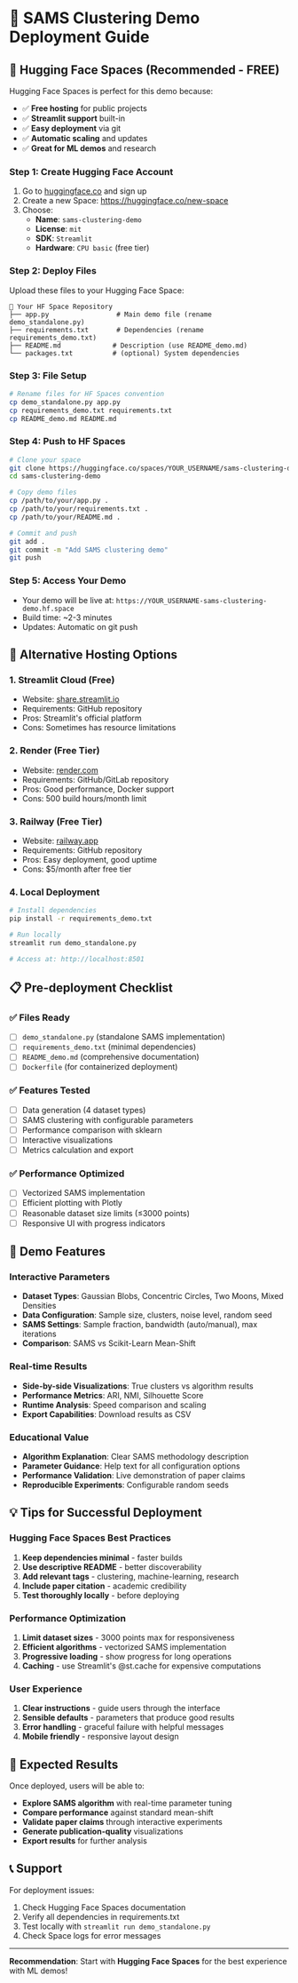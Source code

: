 # 🚀 SAMS Clustering Demo Deployment Guide

## 🌟 Hugging Face Spaces (Recommended - FREE)

Hugging Face Spaces is perfect for this demo because:
- ✅ **Free hosting** for public projects
- ✅ **Streamlit support** built-in
- ✅ **Easy deployment** via git
- ✅ **Automatic scaling** and updates
- ✅ **Great for ML demos** and research

### Step 1: Create Hugging Face Account
1. Go to [huggingface.co](https://huggingface.co) and sign up
2. Create a new Space: https://huggingface.co/new-space
3. Choose:
   - **Name**: `sams-clustering-demo`
   - **License**: `mit`
   - **SDK**: `Streamlit`
   - **Hardware**: `CPU basic` (free tier)

### Step 2: Deploy Files
Upload these files to your Hugging Face Space:

```
📁 Your HF Space Repository
├── app.py                 # Main demo file (rename demo_standalone.py)
├── requirements.txt       # Dependencies (rename requirements_demo.txt)
├── README.md             # Description (use README_demo.md)
└── packages.txt          # (optional) System dependencies
```

### Step 3: File Setup
```bash
# Rename files for HF Spaces convention
cp demo_standalone.py app.py
cp requirements_demo.txt requirements.txt  
cp README_demo.md README.md
```

### Step 4: Push to HF Spaces
```bash
# Clone your space
git clone https://huggingface.co/spaces/YOUR_USERNAME/sams-clustering-demo
cd sams-clustering-demo

# Copy demo files
cp /path/to/your/app.py .
cp /path/to/your/requirements.txt .
cp /path/to/your/README.md .

# Commit and push
git add .
git commit -m "Add SAMS clustering demo"
git push
```

### Step 5: Access Your Demo
- Your demo will be live at: `https://YOUR_USERNAME-sams-clustering-demo.hf.space`
- Build time: ~2-3 minutes
- Updates: Automatic on git push

## 🔧 Alternative Hosting Options

### 1. Streamlit Cloud (Free)
- Website: [share.streamlit.io](https://share.streamlit.io)
- Requirements: GitHub repository
- Pros: Streamlit's official platform
- Cons: Sometimes has resource limitations

### 2. Render (Free Tier)
- Website: [render.com](https://render.com)
- Requirements: GitHub/GitLab repository
- Pros: Good performance, Docker support
- Cons: 500 build hours/month limit

### 3. Railway (Free Tier)
- Website: [railway.app](https://railway.app)
- Requirements: GitHub repository
- Pros: Easy deployment, good uptime
- Cons: $5/month after free tier

### 4. Local Deployment
```bash
# Install dependencies
pip install -r requirements_demo.txt

# Run locally
streamlit run demo_standalone.py

# Access at: http://localhost:8501
```

## 📋 Pre-deployment Checklist

### ✅ Files Ready
- [ ] `demo_standalone.py` (standalone SAMS implementation)
- [ ] `requirements_demo.txt` (minimal dependencies)
- [ ] `README_demo.md` (comprehensive documentation)
- [ ] `Dockerfile` (for containerized deployment)

### ✅ Features Tested
- [ ] Data generation (4 dataset types)
- [ ] SAMS clustering with configurable parameters
- [ ] Performance comparison with sklearn
- [ ] Interactive visualizations
- [ ] Metrics calculation and export

### ✅ Performance Optimized
- [ ] Vectorized SAMS implementation
- [ ] Efficient plotting with Plotly
- [ ] Reasonable dataset size limits (≤3000 points)
- [ ] Responsive UI with progress indicators

## 🎯 Demo Features

### **Interactive Parameters**
- **Dataset Types**: Gaussian Blobs, Concentric Circles, Two Moons, Mixed Densities
- **Data Configuration**: Sample size, clusters, noise level, random seed
- **SAMS Settings**: Sample fraction, bandwidth (auto/manual), max iterations
- **Comparison**: SAMS vs Scikit-Learn Mean-Shift

### **Real-time Results**
- **Side-by-side Visualizations**: True clusters vs algorithm results
- **Performance Metrics**: ARI, NMI, Silhouette Score
- **Runtime Analysis**: Speed comparison and scaling
- **Export Capabilities**: Download results as CSV

### **Educational Value**
- **Algorithm Explanation**: Clear SAMS methodology description
- **Parameter Guidance**: Help text for all configuration options
- **Performance Validation**: Live demonstration of paper claims
- **Reproducible Experiments**: Configurable random seeds

## 💡 Tips for Successful Deployment

### **Hugging Face Spaces Best Practices**
1. **Keep dependencies minimal** - faster builds
2. **Use descriptive README** - better discoverability
3. **Add relevant tags** - clustering, machine-learning, research
4. **Include paper citation** - academic credibility
5. **Test thoroughly locally** - before deploying

### **Performance Optimization**
1. **Limit dataset sizes** - 3000 points max for responsiveness
2. **Efficient algorithms** - vectorized SAMS implementation
3. **Progressive loading** - show progress for long operations
4. **Caching** - use Streamlit's @st.cache for expensive computations

### **User Experience**
1. **Clear instructions** - guide users through the interface
2. **Sensible defaults** - parameters that produce good results
3. **Error handling** - graceful failure with helpful messages
4. **Mobile friendly** - responsive layout design

## 🎉 Expected Results

Once deployed, users will be able to:
- **Explore SAMS algorithm** with real-time parameter tuning
- **Compare performance** against standard mean-shift
- **Validate paper claims** through interactive experiments
- **Generate publication-quality** visualizations
- **Export results** for further analysis

## 📞 Support

For deployment issues:
1. Check Hugging Face Spaces documentation
2. Verify all dependencies in requirements.txt
3. Test locally with `streamlit run demo_standalone.py`
4. Check Space logs for error messages

---

**Recommendation**: Start with **Hugging Face Spaces** for the best experience with ML demos!